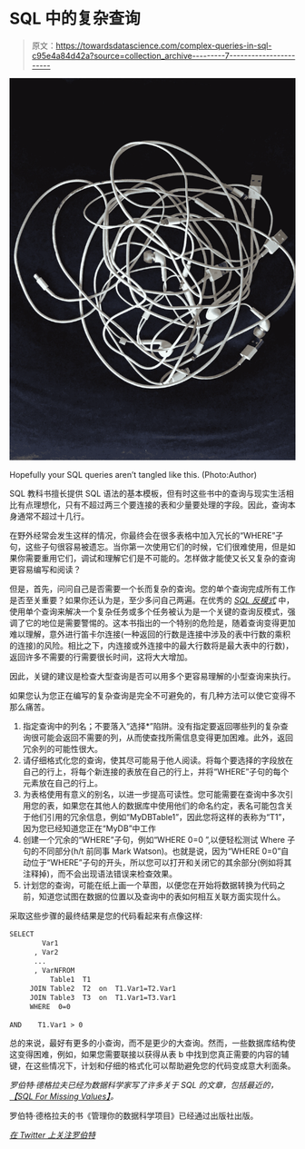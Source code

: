 # SQL 中的复杂查询

> 原文：<https://towardsdatascience.com/complex-queries-in-sql-c95e4a84d42a?source=collection_archive---------7----------------------->

![](img/d34214b54a2a8769546eb5045e68665c.png)

Hopefully your SQL queries aren’t tangled like this. (Photo:Author)

SQL 教科书擅长提供 SQL 语法的基本模板，但有时这些书中的查询与现实生活相比有点理想化，只有不超过两三个要连接的表和少量要处理的字段。因此，查询本身通常不超过十几行。

在野外经常会发生这样的情况，你最终会在很多表格中加入冗长的“WHERE”子句，这些子句很容易被遗忘。当你第一次使用它们的时候，它们很难使用，但是如果你需要重用它们，调试和理解它们是不可能的。怎样做才能使又长又复杂的查询更容易编写和阅读？

但是，首先，问问自己是否需要一个长而复杂的查询。您的单个查询完成所有工作是否至关重要？如果你还认为是，至少多问自己两遍。在优秀的 [*SQL 反模式*](https://www.bookdepository.com/SQL-Antipatterns-Bill-Karwin/9781934356555?ref=grid-view&qid=1565053667697&sr=1-1) 中，使用单个查询来解决一个复杂任务或多个任务被认为是一个关键的查询反模式，强调了它的地位是需要警惕的。这本书指出的一个特别的危险是，随着查询变得更加难以理解，意外进行笛卡尔连接(一种返回的行数是连接中涉及的表中行数的乘积的连接)的风险。相比之下，内连接或外连接中的最大行数将是最大表中的行数)，返回许多不需要的行需要很长时间，这将大大增加。

因此，关键的建议是检查大型查询是否可以用多个更容易理解的小型查询来执行。

如果您认为您正在编写的复杂查询是完全不可避免的，有几种方法可以使它变得不那么痛苦。

1.  指定查询中的列名；不要落入“选择*”陷阱。没有指定要返回哪些列的复杂查询很可能会返回不需要的列，从而使查找所需信息变得更加困难。此外，返回冗余列的可能性很大。
2.  请仔细格式化您的查询，使其尽可能易于他人阅读。将每个要选择的字段放在自己的行上，将每个新连接的表放在自己的行上，并将“WHERE”子句的每个元素放在自己的行上。
3.  为表格使用有意义的别名，以进一步提高可读性。您可能需要在查询中多次引用您的表，如果您在其他人的数据库中使用他们的命名约定，表名可能包含关于他们引用的冗余信息，例如“MyDBTable1”，因此您将这样的表称为“T1”，因为您已经知道您正在“MyDB”中工作
4.  创建一个冗余的“WHERE”子句，例如“WHERE 0=0 ”,以便轻松测试 Where 子句的不同部分(h/t 前同事 Mark Watson)。也就是说，因为“WHERE 0=0”自动位于“WHERE”子句的开头，所以您可以打开和关闭它的其余部分(例如将其注释掉)，而不会出现语法错误来检查效果。
5.  计划您的查询，可能在纸上画一个草图，以便您在开始将数据转换为代码之前，知道您试图在数据的位置以及查询中的表如何相互关联方面实现什么。

采取这些步骤的最终结果是您的代码看起来有点像这样:

```
SELECT
        Var1
      , Var2
      ...
      , VarNFROM  
          Table1  T1
     JOIN Table2  T2  on  T1.Var1=T2.Var1
     JOIN Table3  T3  on  T1.Var1=T3.Var1
     WHERE  0=0

AND    T1.Var1 > 0
```

总的来说，最好有更多的小查询，而不是更少的大查询。然而，一些数据库结构使这变得困难，例如，如果您需要联接以获得从表 b 中找到您真正需要的内容的辅键，在这些情况下，计划和仔细的格式化可以帮助避免您的代码变成意大利面条。

*罗伯特·德格拉夫已经为数据科学家写了许多关于 SQL 的文章，包括最近的，*[*【SQL For Missing Values】*](/using-sql-to-improve-missing-values-d1d14cf69797?source=your_stories_page---------------------------)*。*

罗伯特·德格拉夫的书《管理你的数据科学项目》已经通过出版社出版。

[*在 Twitter 上关注罗伯特*](https://twitter.com/RobertdeGraaf2?source=post_page---------------------------)